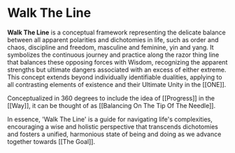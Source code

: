 # Walk The Line

**Walk The Line** is a conceptual framework representing the delicate balance between all apparent polarities and dichotomies in life, such as order and chaos, discipline and freedom, masculine and feminine, yin and yang. It symbolizes the continuous journey and practice along the razor thing line that balances these opposing forces with Wisdom, recognizing the apparent strengths but ultimate dangers associated with an excess of either extreme. This concept extends beyond individually identifiable dualities, applying to all contrasting elements of existence and their Ultimate Unity in the [[ONE]]. 

Conceptualized in 360 degrees to include the idea of [[Progress]] in the [[Way]], it can be thought of as [[Balancing On The Tip Of The Needle]]. 

In essence, 'Walk The Line' is a guide for navigating life's complexities, encouraging a wise and holistic perspective that transcends dichotomies and fosters a unified, harmonious state of being and doing as we advance together towards [[The Goal]]. 